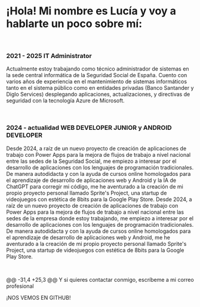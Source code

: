 <h1>¡Hola! Mi nombre es Lucía y voy a hablarte un poco sobre mí:</h1>
</br>

### 2021 - 2025 IT Administrator 

Actualmente estoy trabajando como técnico administrador de sistemas en la sede central informática de la Seguridad Social de España. Cuento con varios años de experiencia en el mantenimiento de sistemas informáticos tanto en el sistema público como en entidades privadas (Banco Santander y Diglo Services) desplegando aplicaciones, actualizaciones, y directivas de seguridad con la tecnología Azure de Microsoft.

</br>

### 2024 - actualidad WEB DEVELOPER JUNIOR y ANDROID DEVELOPER

Desde 2024, a raíz de un nuevo proyecto de creación de aplicaciones de trabajo con Power Apps para la mejora de flujos de trabajo a nivel nacional entre las sedes de la Seguridad Social, me empiezo a interesar por el desarrollo de aplicaciones con los lenguajes de programación tradicionales. De manera autodidacta y con la ayuda de cursos online homologados para el aprendizaje de desarrollo de aplicaciones web y Android y la IA de ChatGPT para corregir mi código, me he aventurado a la creación de mi propio proyecto personal llamado Sprite's Project, una startup de videojuegos con estética de 8bits para la Google Play Store.
Desde 2024, a raíz de un nuevo proyecto de creación de aplicaciones de trabajo con Power Apps para la mejora de flujos de trabajo a nivel nacional entre las sedes de la empresa donde estoy trabajando, me empiezo a interesar por el desarrollo de aplicaciones con los lenguajes de programación tradicionales. De manera autodidacta y con la ayuda de cursos online homologados para el aprendizaje de desarrollo de aplicaciones web y Android, me he aventurado a la creación de mi propio proyecto personal llamado Sprite's Project, una startup de videojuegos con estética de 8bits para la Google Play Store.

</br>

@@ -31,4 +25,3 @@ Y si quieres contactar conmigo, escríbeme a mi correo profesional
</br>

¡NOS VEMOS EN GITHUB!